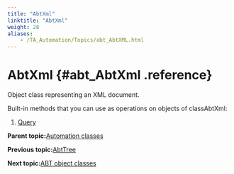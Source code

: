 ```yaml
--- 
title: "AbtXml"
linktitle: "AbtXml"
weight: 28
aliases: 
    - /TA_Automation/Topics/abt_AbtXML.html
---
```

# AbtXml {#abt_AbtXml .reference}

Object class representing an XML document.

Built-in methods that you can use as operations on objects of classAbtXml:

1.  [Query](../../TA_Automation/Topics/abt_Query.html)  


**Parent topic:**[Automation classes](../../TA_Automation/Topics/abt_methods_abt.html)

**Previous topic:**[AbtTree](../../TA_Automation/Topics/abt_AbtTree.html)

**Next topic:**[ABT object classes](../../TA_Automation/Topics/abt_constant.html)

